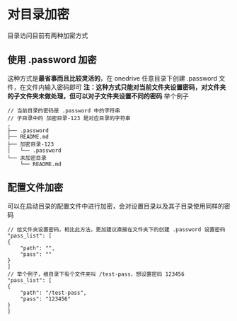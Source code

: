 # 对目录加密

目录访问目前有两种加密方式

## 使用 .password 加密

这种方式是**最省事而且比较灵活的**，在 onedrive 任意目录下创建 .password 文件，在文件内输入密码即可
**注：这种方式只能对当前文件夹设置密码，对文件夹的子文件夹未做处理，但可以对子文件夹设置不同的密码**
举个例子

```
// 当前目录的密码是 .password 中的字符串
// 子目录中的 加密目录-123 是对应目录的字符串
.
├── .password
├── README.md
├── 加密目录-123
│   └── .password
└── 未加密目录
    └── README.md
```

## 配置文件加密

可以在启动目录的配置文件中进行加密，会对设置目录以及其子目录使用同样的密码

```
// 给文件夹设置密码，相比此方法，更加建议直接在文件夹下的创建 .password 设置密码
"pass_list": [
{
    "path": "",
    "pass": ""
}
]
// 举个例子，根目录下有个文件夹叫 /test-pass，想设置密码 123456
"pass_list": [
{
    "path": "/test-pass",
    "pass": "123456"
}
]
```
